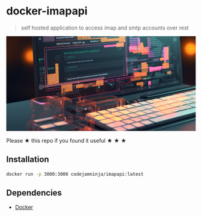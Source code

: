 # docker-imapapi

> self hosted application to access imap and smtp accounts over rest

![](assets/docker-imapapi.png)

Please ★ this repo if you found it useful ★ ★ ★

## Installation

```sh
docker run -p 3000:3000 codejamninja/imapapi:latest
```

## Dependencies

* [Docker](https://docker.com)
